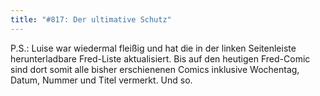 ```yaml
---
title: "#817: Der ultimative Schutz"
---
```


P.S.: Luise war wiedermal fleißig und hat die in der linken Seitenleiste herunterladbare Fred-Liste aktualisiert.  Bis auf den heutigen Fred-Comic sind dort somit alle bisher erschienenen Comics inklusive Wochentag, Datum, Nummer und Titel vermerkt.
Und so.
